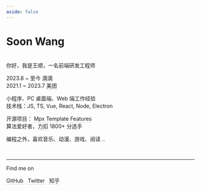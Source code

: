 ```yaml
---
aside: false
---
```


<script>
import IconMeituan from './.vitepress/theme/components/icons/IconMeituan.vue'
</script>

<style>
.soon{
  a {
      color: inherit;
      font-weight: inherit;
      text-decoration: none;
      padding-bottom: 1.5px;
      border-bottom: 1.5px solid rgba(125,125,125,.3);
      transition: border 0.3s ease-in-out;
  }
  a:hover {
      font-weight: 450;
      color: inherit;
      border-bottom: 1.5px solid rgba(125,125,125,1);
      transition: border .3s ease-in-out;
  }
}
</style>

<H1 color-rainbow>Soon Wang</H1>

<br>
<div class='soon'>
你好，我是王顺，一名前端研发工程师

<span >2023.8</span>
<span left-17 absolute >~</span >
<span left-23 absolute >至今</span >
<span left-50 absolute >[<span i-arcticons-didi-food role="img" aria-hidden="true" w4.5 h4.5 /> 滴滴](https://www.didiglobal.com/)</span ><br>
<span >2021.1</span>
<span left-17 absolute >~</span >
<span left-23 absolute >2023.7</span >
<span left-50 absolute >[<IconMeituan w4.5 h4.5 inline-block align-sub op75 pb-0.2 /> 美团](https://www.meituan.com/)</span><br>

小程序、PC 桌面端、Web 端工作经验 <br>
技术栈：JS, TS, Vue, React, Node, Electron

开源项目：[<span i-simple-icons-visualstudiocode w4 h4 pb-5 op75 /> Mpx Template Features](https://github.com/wangshunnn/mpx-template-features)<br>
算法爱好者，[<span i-simple-icons-leetcode w4 h4 pb-5 op75 />力扣](https://leetcode.cn/u/soon-8) 1800+ 分选手

编程之外，喜欢音乐、动漫、游戏、阅读 ..

<br>

---

Find me on

<a href="https://github.com/wangshunnn" target="_blank"><span op75 i-simple-icons-github /> GitHub</a>&nbsp;&nbsp;<a href="https://www.twitter.com/wangshunnn" target="_blank"><span op75 i-ri-twitter-x-fill /> Twitter</a>&nbsp;&nbsp;<a href="https://www.zhihu.com/people/wangshunnn" target="_blank"><span op75 i-simple-icons-zhihu /> 知乎</a>

</div>
